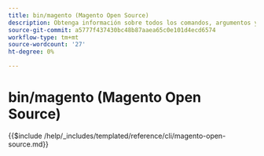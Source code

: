 ```yaml
---
title: bin/magento (Magento Open Source)
description: Obtenga información sobre todos los comandos, argumentos y opciones disponibles para la herramienta de línea de comandos bin/magento del Magento Open Source.
source-git-commit: a5777f437430bc48b87aaea65c0e101d4ecd6574
workflow-type: tm+mt
source-wordcount: '27'
ht-degree: 0%

---
```



# bin/magento (Magento Open Source)

{{$include /help/_includes/templated/reference/cli/magento-open-source.md}}
